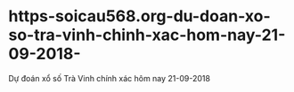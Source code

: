 # https-soicau568.org-du-doan-xo-so-tra-vinh-chinh-xac-hom-nay-21-09-2018-
Dự đoán xổ số Trà Vinh chính xác hôm nay 21-09-2018
